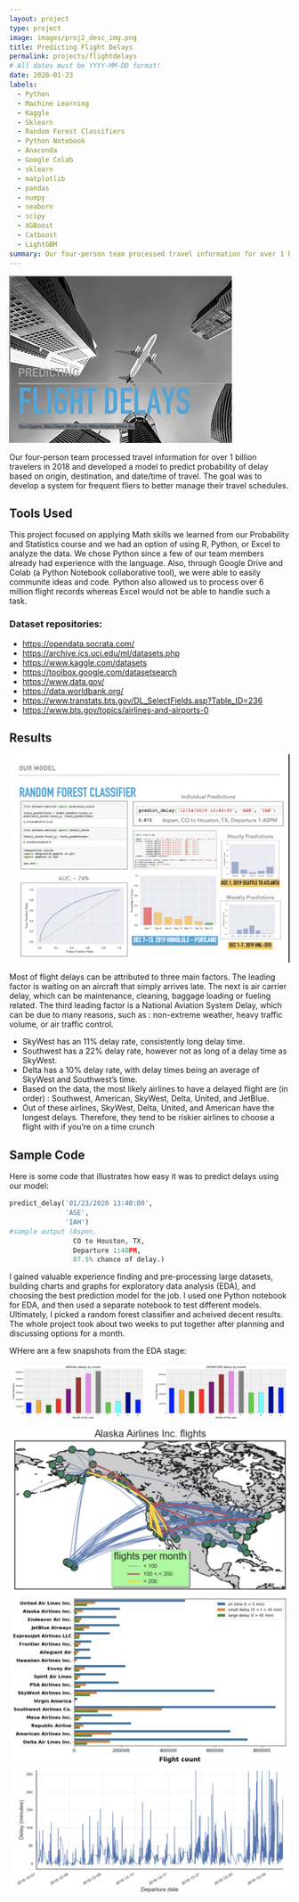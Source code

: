 ```yaml
---
layout: project
type: project
image: images/proj2_desc_img.png
title: Predicting Flight Delays
permalink: projects/flightdelays
# All dates must be YYYY-MM-DD format!
date: 2020-01-23
labels:
  - Python
  - Machine Learning
  - Kaggle
  - Sklearn
  - Random Forest Classifiers
  - Python Notebook
  - Anaconda
  - Google Colab
  - sklearn
  - matplotlib
  - pandas
  - numpy
  - seaborn
  - scipy
  - XGBoost
  - Catboost
  - LightGBM
summary: Our four-person team processed travel information for over 1 billion travelers in 2018 and developed a model to predict probability of delay based on origin, destination, and date/time of travel. The goal was to develop a system for frequent fliers to better manage their travel schedules.
---
```


<img class="ui medium right floated rounded image" src="../images/proj2.png">

Our four-person team processed travel information for over 1 billion travelers in 2018 and developed a model to predict probability of delay based on origin, destination, and date/time of travel. The goal was to develop a system for frequent fliers to better manage their travel schedules.

## Tools Used

This project focused on applying Math skills we learned from our Probability and Statistics course and we had an option of using R, Python, or Excel to analyze the data. We chose Python since a few of our team members already had experience with the language. Also, through Google Drive and Colab (a Python Notebook collaborative tool), we were able to easily communite ideas and code. Python also allowed us to process over 6 million flight records whereas Excel would not be able to handle such a task. 

### Dataset repositories:
- https://opendata.socrata.com/
- https://archive.ics.uci.edu/ml/datasets.php
- https://www.kaggle.com/datasets
- https://toolbox.google.com/datasetsearch
- https://www.data.gov/
- https://data.worldbank.org/
- https://www.transtats.bts.gov/DL_SelectFields.asp?Table_ID=236
- https://www.bts.gov/topics/airlines-and-airports-0

## Results

<img class="ui image" src="../images/proj2_model_img.png">

Most of flight delays can be attributed to three main factors. The leading factor is waiting on an
aircraft that simply arrives late. The next is air carrier delay, which can be maintenance, cleaning,
baggage loading or fueling related. The third leading factor is a National Aviation System Delay,
which can be due to many reasons, such as : non-extreme weather, heavy traffic volume, or air
traffic control.

* SkyWest has an 11% delay rate, consistently long delay time.
* Southwest has a 22% delay rate, however not as long of a delay time as SkyWest.
* Delta has a 10% delay rate, with delay times being an average of SkyWest and Southwest’s time.
* Based on the data, the most likely airlines to have a delayed flight are (in order) : Southwest, American, SkyWest, Delta, United, and JetBlue.
* Out of these airlines, SkyWest, Delta, United, and American have the longest delays. Therefore, they tend to be riskier airlines to choose a flight with if you’re on a time crunch

## Sample Code

Here is some code that illustrates how easy it was to predict delays using our model:

```python
predict_delay('01/23/2020 13:40:00', 
              'ASE', 
              'IAH')
#sample output (Aspen, 
                CO to Houston, TX, 
                Departure 1:40PM, 
                87.5% chance of delay.)
```

I gained valuable experience finding and pre-processing large datasets, building charts and graphs for exploratory data analysis (EDA), and choosing the best prediction model for the job. I used one Python notebook for EDA, and then used a separate notebook to test different models. Ultimately, I picked a random forest classifier and acheived decent results. The whole project took about two weeks to put together after planning and discussing options for a month. 

WHere are a few snapshots from the EDA stage: 

<img class="ui image" src="../images/delaydates.png">

<img class="ui image" src="../images/flightroutes.png">

<img class="ui image" src="../images/delaytimes.png">

<img class="ui image" src="../images/delaybydate.png">



